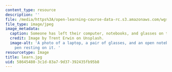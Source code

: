 ```yaml
---
content_type: resource
description: ''
file: /media/https%3A/open-learning-course-data-rc.s3.amazonaws.com/wgs-700-changing-life-reading-the-intersections-of-gender-race-biology-and-literature-spring-2017/586454803c1d83a79d37392435fb95b8_learn.jpg
file_type: image/jpeg
image_metadata:
  caption: Someone has left their computer, notebooks, and glasses on the desk.
  credit: Image by Trent Erwin on Unsplash.
  image-alt: 'A photo of a laptop, a pair of glasses, and an open notebook with a
    pen resting on it. '
resourcetype: Image
title: learn.jpg
uid: 58645480-3c1d-83a7-9d37-392435fb95b8
---
```

